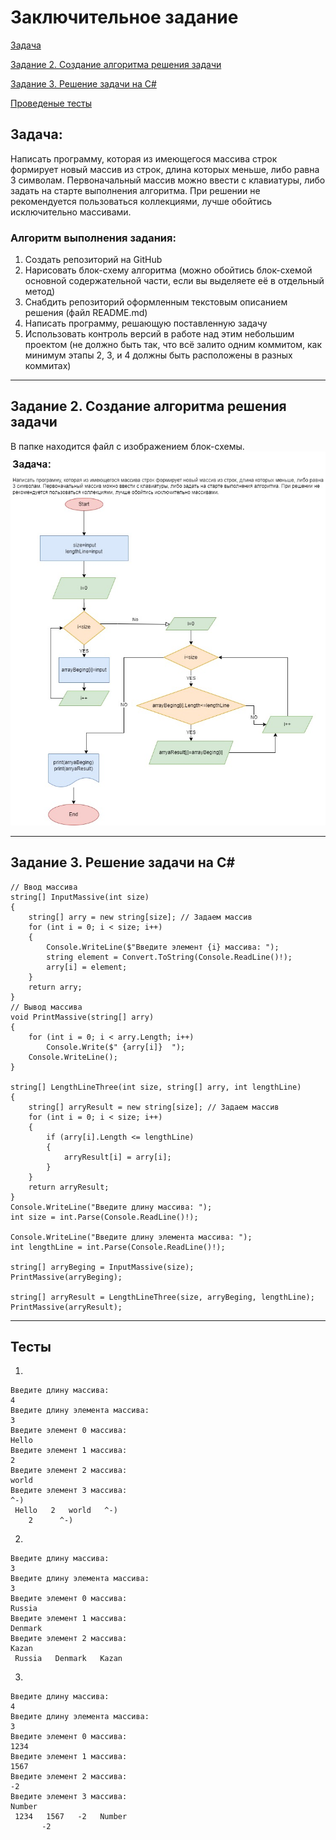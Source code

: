 # Заключительное задание

[Задача](#задача)

[Задание 2. Создание алгоритма решения задачи](#задание-2-создание-алгоритма-решения-задачи)

[Задание 3. Решение задачи на C#](#задание-3-решение-задачи-на-c)

[Проведеные тесты](#тесты)


## **Задача**: 
Написать программу, которая из имеющегося массива строк формирует новый массив из строк, длина которых меньше, либо равна 3 символам. Первоначальный массив можно ввести с клавиатуры, либо задать на старте выполнения алгоритма. При решении не рекомендуется пользоваться коллекциями, лучше обойтись исключительно массивами.

### Алгоритм выполнения задания:
1. Создать репозиторий на GitHub
2. Нарисовать блок-схему алгоритма (можно обойтись блок-схемой основной содержательной части, если вы выделяете её в отдельный метод)
3. Снабдить репозиторий оформленным текстовым описанием решения (файл README.md)
4. Написать программу, решающую поставленную задачу
5. Использовать контроль версий в работе над этим небольшим проектом (не должно быть так, что всё залито одним коммитом, как минимум этапы 2, 3, и 4 должны быть расположены в разных коммитах)

___

## **Задание 2. Создание алгоритма решения задачи**
В папке  находится файл с изображением блок-схемы.
![Блок-схема](блок-схема.jpg)
___

## **Задание 3. Решение задачи на C#**

```
// Ввод массива
string[] InputMassive(int size)
{
    string[] arry = new string[size]; // Задаем массив
    for (int i = 0; i < size; i++)
    {
        Console.WriteLine($"Введите элемент {i} массива: ");
        string element = Convert.ToString(Console.ReadLine()!);
        arry[i] = element;
    }
    return arry;
}
// Вывод массива
void PrintMassive(string[] arry)
{
    for (int i = 0; i < arry.Length; i++)
        Console.Write($" {arry[i]}  ");
    Console.WriteLine();
}

string[] LengthLineThree(int size, string[] arry, int lengthLine)
{
    string[] arryResult = new string[size]; // Задаем массив
    for (int i = 0; i < size; i++)
    {
        if (arry[i].Length <= lengthLine)
        {
            arryResult[i] = arry[i];
        }
    }
    return arryResult;
}
Console.WriteLine("Введите длину массива: ");
int size = int.Parse(Console.ReadLine()!);

Console.WriteLine("Введите длину элемента массива: ");
int lengthLine = int.Parse(Console.ReadLine()!);

string[] arryBeging = InputMassive(size);
PrintMassive(arryBeging);

string[] arryResult = LengthLineThree(size, arryBeging, lengthLine);
PrintMassive(arryResult);
```
________

## Тесты
1.
```
Введите длину массива: 
4
Введите длину элемента массива: 
3
Введите элемент 0 массива: 
Hello
Введите элемент 1 массива: 
2
Введите элемент 2 массива: 
world
Введите элемент 3 массива: 
^-)
 Hello   2   world   ^-)  
    2      ^-) 
``` 
2.
```
Введите длину массива: 
3
Введите длину элемента массива: 
3
Введите элемент 0 массива: 
Russia
Введите элемент 1 массива: 
Denmark
Введите элемент 2 массива: 
Kazan
 Russia   Denmark   Kazan  

```

3.
```
Введите длину массива: 
4
Введите длину элемента массива: 
3
Введите элемент 0 массива: 
1234
Введите элемент 1 массива: 
1567
Введите элемент 2 массива: 
-2
Введите элемент 3 массива: 
Number
 1234   1567   -2   Number  
       -2
```